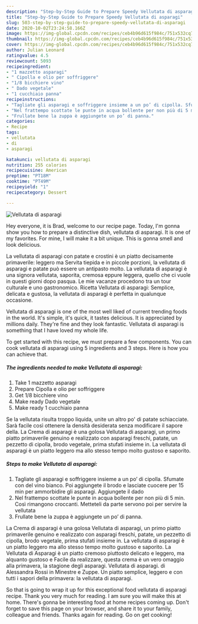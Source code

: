 ```yaml
---
description: "Step-by-Step Guide to Prepare Speedy Vellutata di asparagi"
title: "Step-by-Step Guide to Prepare Speedy Vellutata di asparagi"
slug: 503-step-by-step-guide-to-prepare-speedy-vellutata-di-asparagi
date: 2020-10-02T23:24:58.166Z
image: https://img-global.cpcdn.com/recipes/ceb4b96d615f984c/751x532cq70/vellutata-di-asparagi-recipe-main-photo.jpg
thumbnail: https://img-global.cpcdn.com/recipes/ceb4b96d615f984c/751x532cq70/vellutata-di-asparagi-recipe-main-photo.jpg
cover: https://img-global.cpcdn.com/recipes/ceb4b96d615f984c/751x532cq70/vellutata-di-asparagi-recipe-main-photo.jpg
author: Julian Leonard
ratingvalue: 4.5
reviewcount: 5093
recipeingredient:
- "1 mazzetto asparagi"
- " Cipolla e olio per soffriggere"
- "1/8 bicchiere vino"
- " Dado vegetale"
- "1 cucchiaio panna"
recipeinstructions:
- "Tagliate gli asparagi e soffriggere insieme a un po’ di cipolla. Sfumate con del vino bianco. Poi aggiungete il brodo e lasciate cuocere per 15 min per ammorbidire gli asparagi. Aggiungete il dado"
- "Nel frattempo scottate le punte in acqua bollente per non più di 5 min. Così rimangono croccanti. Metteteli da parte servono poi per servire la vellutata"
- "Frullate bene la zuppa è aggiungete un po’ di panna."
categories:
- Recipe
tags:
- vellutata
- di
- asparagi

katakunci: vellutata di asparagi 
nutrition: 255 calories
recipecuisine: American
preptime: "PT18M"
cooktime: "PT49M"
recipeyield: "1"
recipecategory: Dessert

---
```



![Vellutata di asparagi](https://img-global.cpcdn.com/recipes/ceb4b96d615f984c/751x532cq70/vellutata-di-asparagi-recipe-main-photo.jpg)

Hey everyone, it is Brad, welcome to our recipe page. Today, I'm gonna show you how to prepare a distinctive dish, vellutata di asparagi. It is one of my favorites. For mine, I will make it a bit unique. This is gonna smell and look delicious.

La vellutata di asparagi con patate e crostini è un piatto decisamente primaverile: leggero ma Servita tiepida e in piccole porzioni, la vellutata di asparagi e patate può essere un antipasto molto. La vellutata di asparagi è una signora vellutata, saporita, cremosa eppure leggera, quello che ci vuole in questi giorni dopo pasqua. Le mie vacanze procedono tra un tour culturale e uno gastronomico. Ricetta Vellutata di asparagi: Semplice, delicata e gustosa, la vellutata di asparagi è perfetta in qualunque occasione.

Vellutata di asparagi is one of the most well liked of current trending foods in the world. It's simple, it's quick, it tastes delicious. It is appreciated by millions daily. They're fine and they look fantastic. Vellutata di asparagi is something that I have loved my whole life.


To get started with this recipe, we must prepare a few components. You can cook vellutata di asparagi using 5 ingredients and 3 steps. Here is how you can achieve that.

<!--inarticleads1-->

##### The ingredients needed to make Vellutata di asparagi:

1. Take 1 mazzetto asparagi
1. Prepare  Cipolla e olio per soffriggere
1. Get 1/8 bicchiere vino
1. Make ready  Dado vegetale
1. Make ready 1 cucchiaio panna


Se la vellutata risulta troppo liquida, unite un altro po&#39; di patate schiacciate. Sarà facile così ottenere la densità desiderata senza modificare il sapore della. La Crema di asparagi è una golosa Vellutata di asparagi, un primo piatto primaverile genuino e realizzato con asparagi freschi, patate, un pezzetto di cipolla, brodo vegetale, prima stufati insieme in. La vellutata di asparagi è un piatto leggero ma allo stesso tempo molto gustoso e saporito. 

<!--inarticleads2-->

##### Steps to make Vellutata di asparagi:

1. Tagliate gli asparagi e soffriggere insieme a un po’ di cipolla. Sfumate con del vino bianco. Poi aggiungete il brodo e lasciate cuocere per 15 min per ammorbidire gli asparagi. Aggiungete il dado
1. Nel frattempo scottate le punte in acqua bollente per non più di 5 min. Così rimangono croccanti. Metteteli da parte servono poi per servire la vellutata
1. Frullate bene la zuppa è aggiungete un po’ di panna.


La Crema di asparagi è una golosa Vellutata di asparagi, un primo piatto primaverile genuino e realizzato con asparagi freschi, patate, un pezzetto di cipolla, brodo vegetale, prima stufati insieme in. La vellutata di asparagi è un piatto leggero ma allo stesso tempo molto gustoso e saporito. La Vellutata di Asparagi è un piatto cremoso piuttosto delicato e leggero, ma alquanto gustoso e Facile da realizzare, questa crema è un vero omaggio alla primavera, la stagione degli asparagi. Vellutata di asparagi. di Alessandra Rossi in Minestre e Zuppe. Un piatto semplice, leggero e con tutti i sapori della primavera: la vellutata di asparagi. 

So that is going to wrap it up for this exceptional food vellutata di asparagi recipe. Thank you very much for reading. I am sure you will make this at home. There's gonna be interesting food at home recipes coming up. Don't forget to save this page on your browser, and share it to your family, colleague and friends. Thanks again for reading. Go on get cooking!
